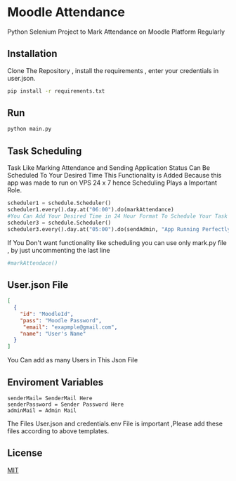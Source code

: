 # Moodle Attendance

Python Selenium Project to Mark Attendance on Moodle Platform Regularly

## Installation

Clone The Repository , install the requirements , enter your credentials in user.json.

```bash
pip install -r requirements.txt
```
## Run
```bash
python main.py
```
## Task Scheduling
Task Like Marking Attendance and Sending Application Status Can Be Scheduled To Your Desired Time
This Functionality is Added Because this app was made to run on VPS 24 x 7 hence Scheduling Plays a Important Role.

```python
scheduler1 = schedule.Scheduler()
scheduler1.every().day.at("06:00").do(markAttendance)
#You Can Add Your Desired Time in 24 Hour Format To Schedule Your Task 
scheduler3 = schedule.Scheduler()
scheduler3.every().day.at("05:00").do(sendAdmin, "App Running Perfectly Fine")
```
If You Don't want functionality like scheduling you can use only mark.py file , by just uncommenting the last line 

```python
#markAttendace()
```

## User.json File

```json
[
  {
    "id": "MoodleId",
    "pass": "Moodle Password",
     "email": "exapmple@gmail.com",
    "name": "User's Name"
  }
]

```
You Can add as many Users in This Json File
## Enviroment Variables

```env
senderMail= SenderMail Here
senderPassword = Sender Password Here
adminMail = Admin Mail
```
The Files User.json and credentials.env File is important ,Please add these files according to above templates.


## License
[MIT](https://choosealicense.com/licenses/mit/)
